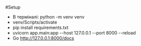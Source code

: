 #Setup

- В терміналі: python -m venv venv
- venv/Scripts/activate
- pip install requirements.txt
- uvicorn app.main:app --host 127.0.0.1 --port 8000 --reload
- Go http://127.0.0.1:8000/docs